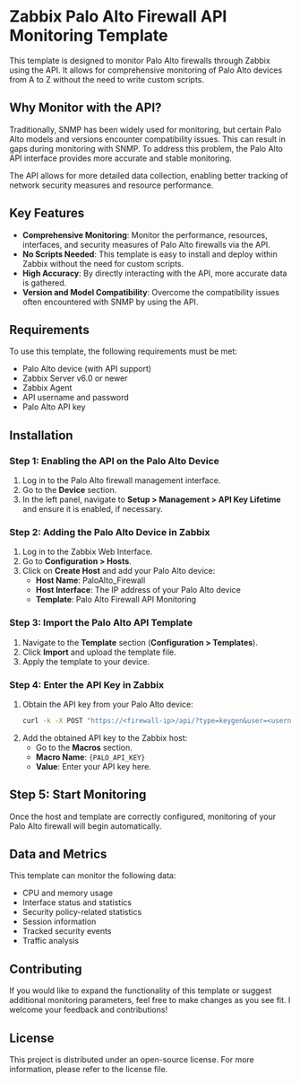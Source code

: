 
# Zabbix Palo Alto Firewall API Monitoring Template

This template is designed to monitor Palo Alto firewalls through Zabbix using the API. It allows for comprehensive monitoring of Palo Alto devices from A to Z without the need to write custom scripts.

## Why Monitor with the API?

Traditionally, SNMP has been widely used for monitoring, but certain Palo Alto models and versions encounter compatibility issues. This can result in gaps during monitoring with SNMP. To address this problem, the Palo Alto API interface provides more accurate and stable monitoring.

The API allows for more detailed data collection, enabling better tracking of network security measures and resource performance.

## Key Features

- **Comprehensive Monitoring**: Monitor the performance, resources, interfaces, and security measures of Palo Alto firewalls via the API.
- **No Scripts Needed**: This template is easy to install and deploy within Zabbix without the need for custom scripts.
- **High Accuracy**: By directly interacting with the API, more accurate data is gathered.
- **Version and Model Compatibility**: Overcome the compatibility issues often encountered with SNMP by using the API.

## Requirements

To use this template, the following requirements must be met:

- Palo Alto device (with API support)
- Zabbix Server v6.0 or newer
- Zabbix Agent
- API username and password
- Palo Alto API key

## Installation

### Step 1: Enabling the API on the Palo Alto Device

1. Log in to the Palo Alto firewall management interface.
2. Go to the **Device** section.
3. In the left panel, navigate to **Setup > Management > API Key Lifetime** and ensure it is enabled, if necessary.

### Step 2: Adding the Palo Alto Device in Zabbix

1. Log in to the Zabbix Web Interface.
2. Go to **Configuration > Hosts**.
3. Click on **Create Host** and add your Palo Alto device:
   - **Host Name**: PaloAlto_Firewall
   - **Host Interface**: The IP address of your Palo Alto device
   - **Template**: Palo Alto Firewall API Monitoring

### Step 3: Import the Palo Alto API Template

1. Navigate to the **Template** section (**Configuration > Templates**).
2. Click **Import** and upload the template file.
3. Apply the template to your device.

### Step 4: Enter the API Key in Zabbix

1. Obtain the API key from your Palo Alto device:
   ```bash
   curl -k -X POST "https://<firewall-ip>/api/?type=keygen&user=<username>&password=<password>"
   ```
2. Add the obtained API key to the Zabbix host:
   - Go to the **Macros** section.
   - **Macro Name**: `{PALO_API_KEY}`
   - **Value**: Enter your API key here.

## Step 5: Start Monitoring

Once the host and template are correctly configured, monitoring of your Palo Alto firewall will begin automatically.

## Data and Metrics

This template can monitor the following data:

- CPU and memory usage
- Interface status and statistics
- Security policy-related statistics
- Session information
- Tracked security events
- Traffic analysis

## Contributing

If you would like to expand the functionality of this template or suggest additional monitoring parameters, feel free to make changes as you see fit. I welcome your feedback and contributions!

## License

This project is distributed under an open-source license. For more information, please refer to the license file.
